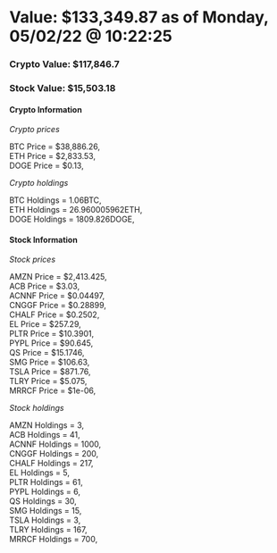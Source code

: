 # Value: $133,349.87 as of Monday, 05/02/22 @ 10:22:25 

### Crypto Value: $117,846.7

### Stock Value: $15,503.18

#### Crypto Information 
*Crypto prices* 

BTC Price = $38,886.26,  
ETH Price = $2,833.53,  
DOGE Price = $0.13,  


*Crypto holdings* 

BTC Holdings = 1.06BTC,  
ETH Holdings = 26.960005962ETH,  
DOGE Holdings = 1809.826DOGE,  


#### Stock Information 

*Stock prices* 

AMZN Price = $2,413.425,  
ACB Price = $3.03,  
ACNNF Price = $0.04497,  
CNGGF Price = $0.28899,  
CHALF Price = $0.2502,  
EL Price = $257.29,  
PLTR Price = $10.3901,  
PYPL Price = $90.645,  
QS Price = $15.1746,  
SMG Price = $106.63,  
TSLA Price = $871.76,  
TLRY Price = $5.075,  
MRRCF Price = $1e-06,  


*Stock holdings* 

AMZN Holdings = 3,  
ACB Holdings = 41,  
ACNNF Holdings = 1000,  
CNGGF Holdings = 200,  
CHALF Holdings = 217,  
EL Holdings = 5,  
PLTR Holdings = 61,  
PYPL Holdings = 6,  
QS Holdings = 30,  
SMG Holdings = 15,  
TSLA Holdings = 3,  
TLRY Holdings = 167,  
MRRCF Holdings = 700,  


